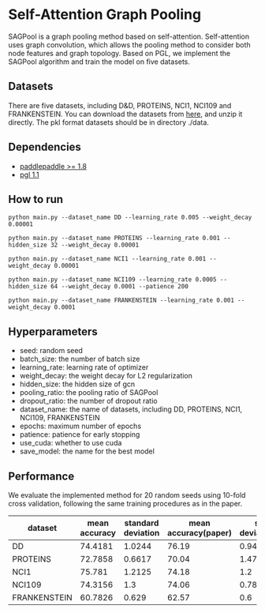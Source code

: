 # Self-Attention Graph Pooling

SAGPool is a graph pooling method based on self-attention. Self-attention uses graph convolution, which allows the pooling method to consider both node features and graph topology. Based on PGL, we implement the SAGPool algorithm and train the model on five datasets.

## Datasets

There are five datasets, including D&D, PROTEINS, NCI1, NCI109 and FRANKENSTEIN. You can download the datasets from [here](https://bj.bcebos.com/paddle-pgl/SAGPool/data.zip), and unzip it directly. The pkl format datasets should be in directory ./data.

## Dependencies

- [paddlepaddle >= 1.8](https://github.com/PaddlePaddle/paddle)
- [pgl 1.1](https://github.com/PaddlePaddle/PGL)

## How to run

```
python main.py --dataset_name DD --learning_rate 0.005 --weight_decay 0.00001

python main.py --dataset_name PROTEINS --learning_rate 0.001 --hidden_size 32 --weight_decay 0.00001

python main.py --dataset_name NCI1 --learning_rate 0.001 --weight_decay 0.00001

python main.py --dataset_name NCI109 --learning_rate 0.0005 --hidden_size 64 --weight_decay 0.0001 --patience 200 

python main.py --dataset_name FRANKENSTEIN --learning_rate 0.001 --weight_decay 0.0001
```

## Hyperparameters

- seed: random seed
- batch\_size: the number of batch size
- learning\_rate: learning rate of optimizer
- weight\_decay: the weight decay for L2 regularization
- hidden\_size: the hidden size of gcn
- pooling\_ratio: the pooling ratio of SAGPool
- dropout\_ratio: the number of dropout ratio
- dataset\_name: the name of datasets, including DD, PROTEINS, NCI1, NCI109, FRANKENSTEIN
- epochs: maximum number of epochs
- patience: patience for early stopping
- use\_cuda: whether to use cuda
- save\_model: the name for the best model

## Performance

We evaluate the implemented method for 20 random seeds using 10-fold cross validation, following the same training procedures as in the paper.

| dataset      | mean accuracy | standard deviation | mean accuracy(paper) | standard deviation(paper) |
| ------------ | ------------- | ------------------ | -------------------- | ------------------------- |
| DD           | 74.4181       | 1.0244             | 76.19                | 0.94                      |
| PROTEINS     | 72.7858       | 0.6617             | 70.04                | 1.47                      |
| NCI1         | 75.781        | 1.2125             | 74.18                | 1.2                       |
| NCI109       | 74.3156       | 1.3                | 74.06                | 0.78                      |
| FRANKENSTEIN | 60.7826       | 0.629              | 62.57                | 0.6                       |
